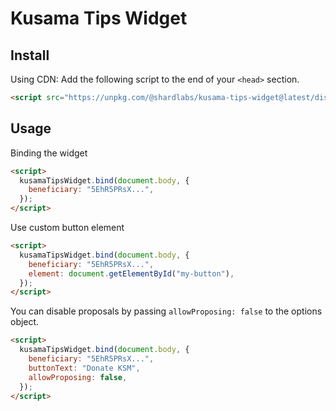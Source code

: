# Kusama Tips Widget

## Install

Using CDN: Add the following script to the end of your `<head>` section.

```html
<script src="https://unpkg.com/@shardlabs/kusama-tips-widget@latest/dist/bundle.min.js"></script>
```

## Usage

Binding the widget

```html
<script>
  kusamaTipsWidget.bind(document.body, {
    beneficiary: "5EhR5PRsX...",
  });
</script>
```

Use custom button element

```html
<script>
  kusamaTipsWidget.bind(document.body, {
    beneficiary: "5EhR5PRsX...",
    element: document.getElementById("my-button"),
  });
</script>
```

You can disable proposals by passing `allowProposing: false` to the options object.

```html
<script>
  kusamaTipsWidget.bind(document.body, {
    beneficiary: "5EhR5PRsX...",
    buttonText: "Donate KSM",
    allowProposing: false,
  });
</script>
```
